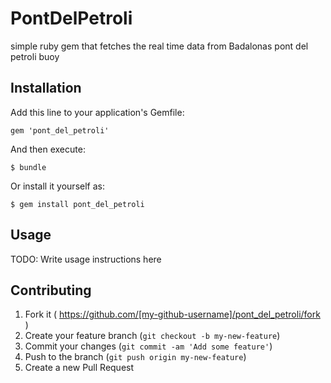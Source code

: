 # PontDelPetroli

simple ruby gem that fetches the real time data from Badalonas pont del petroli buoy

## Installation

Add this line to your application's Gemfile:

    gem 'pont_del_petroli'

And then execute:

    $ bundle

Or install it yourself as:

    $ gem install pont_del_petroli

## Usage

TODO: Write usage instructions here

## Contributing

1. Fork it ( https://github.com/[my-github-username]/pont_del_petroli/fork )
2. Create your feature branch (`git checkout -b my-new-feature`)
3. Commit your changes (`git commit -am 'Add some feature'`)
4. Push to the branch (`git push origin my-new-feature`)
5. Create a new Pull Request
